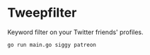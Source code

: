 # Tweepfilter

Keyword filter on your Twitter friends' profiles.

```bash
go run main.go siggy patreon
```
